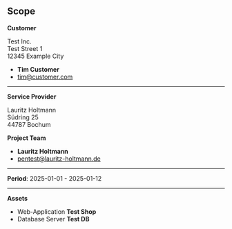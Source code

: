 ## Scope

**Customer**     

Test Inc.     
Test Street 1     
12345 Example City     

* **Tim Customer**
* tim@customer.com

---

**Service Provider**     

Lauritz Holtmann     
Südring 25     
44787 Bochum     


**Project Team**    

* **Lauritz Holtmann**
* pentest@lauritz-holtmann.de

---

**Period**: 2025-01-01 - 2025-01-12

---

**Assets**     

* Web-Application **Test Shop**
* Database Server **Test DB**